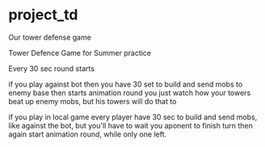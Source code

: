 # project_td 
Our tower defense game

Tower Defence Game for Summer practice

Every 30 sec round starts

if you play against bot then you have 30 set to build and send mobs to enemy base
then starts animation round you just watch how your towers beat up enemy mobs, but his towers will do that to

if you play in local game every player have 30 sec to build and send mobs, like against the bot, but you'll have to wait you aponent to finish turn
then again start animation round, while only one left.
